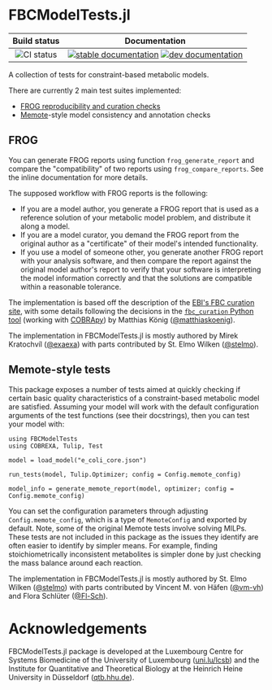 # FBCModelTests.jl

| Build status | Documentation |
|:---:|:---:|
| ![CI status](https://github.com/LCSB-BioCore/FBCModelTests.jl/workflows/CI/badge.svg?branch=master) | [![stable documentation](https://img.shields.io/badge/docs-stable-blue)](https://lcsb-biocore.github.io/FBCModelTests.jl/) [![dev documentation](https://img.shields.io/badge/docs-dev-cyan)](https://lcsb-biocore.github.io/FBCModelTests.jl/dev) |

A collection of tests for constraint-based metabolic models.

There are currently 2 main test suites implemented:

- [FROG reproducibility and curation checks](https://www.ebi.ac.uk/biomodels/curation/fbc)
- [Memote](https://memote.readthedocs.io/)-style model consistency and annotation checks

## FROG

You can generate FROG reports using function `frog_generate_report` and compare
the "compatibility" of two reports using `frog_compare_reports`. See the inline
documentation for more details.

The supposed workflow with FROG reports is the following:
- If you are a model author, you generate a FROG report that is used as a
  reference solution of your metabolic model problem, and distribute it along a
  model.
- If you are a model curator, you demand the FROG report from the original
  author as a "certificate" of their model's intended functionality.
- If you use a model of someone other, you generate another FROG report with
  your analysis software, and then compare the report against the original
  model author's report to verify that your software is interpreting the model
  information correctly and that the solutions are compatible within a
  reasonable tolerance.

The implementation is based off the description of the [EBI's FBC curation
site](https://www.ebi.ac.uk/biomodels/curation/fbc), with some details
following the decisions in the [`fbc_curation` Python
tool](https://github.com/matthiaskoenig/fbc_curation) (working with [COBRApy](https://github.com/opencobra/cobrapy/)) by
Matthias König ([@matthiaskoenig](https://github.com/matthiaskoenig)).

The implementation in FBCModelTests.jl is mostly authored by
Mirek Kratochvíl ([@exaexa](https://github.com/exaexa))
with parts contributed by
St. Elmo Wilken ([@stelmo](https://github.com/stelmo)).

## Memote-style tests

This package exposes a number of tests aimed at quickly checking if certain
basic quality characteristics of a constraint-based metabolic model are
satisfied. Assuming your model will work with the default configuration
arguments of the test functions (see their docstrings), then you can test your
model with:

```
using FBCModelTests
using COBREXA, Tulip, Test

model = load_model("e_coli_core.json")

run_tests(model, Tulip.Optimizer; config = Config.memote_config)

model_info = generate_memote_report(model, optimizer; config = Config.memote_config)
```
You can set the configuration parameters through adjusting `Config.memote_config`,
which is a type of `MemoteConfig` and exported by default. Note, some of the
original Memote tests involve solving MILPs. These tests are not included in
this package as the issues they identify are often easier to identify by simpler
means. For example, finding stoichiometrically inconsistent metabolites is
simpler done by just checking the mass balance around each reaction.

The implementation in FBCModelTests.jl is mostly authored by
St. Elmo Wilken ([@stelmo](https://github.com/stelmo))
with parts contributed by
Vincent M. von Häfen ([@vm-vh](https://github.com/vm-vh))
and Flora Schlüter ([@Fl-Sch](https://github.com/Fl-Sch)).

# Acknowledgements

FBCModelTests.jl package is developed at the
Luxembourg Centre for Systems Biomedicine of the University of Luxembourg
([uni.lu/lcsb](https://wwwen.uni.lu/lcsb))
and the
Institute for Quantitative and Theoretical Biology
at the
Heinrich Heine University in Düsseldorf
([qtb.hhu.de](https://www.qtb.hhu.de/)).
